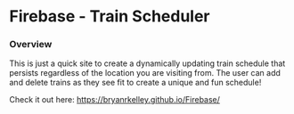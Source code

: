 # Firebase - Train Scheduler 

### Overview

This is just a quick site to create a dynamically updating train schedule that persists regardless of the location you are visiting from.  The user can add and delete trains as they see fit to create a unique and fun schedule!

Check it out here: https://bryanrkelley.github.io/Firebase/

